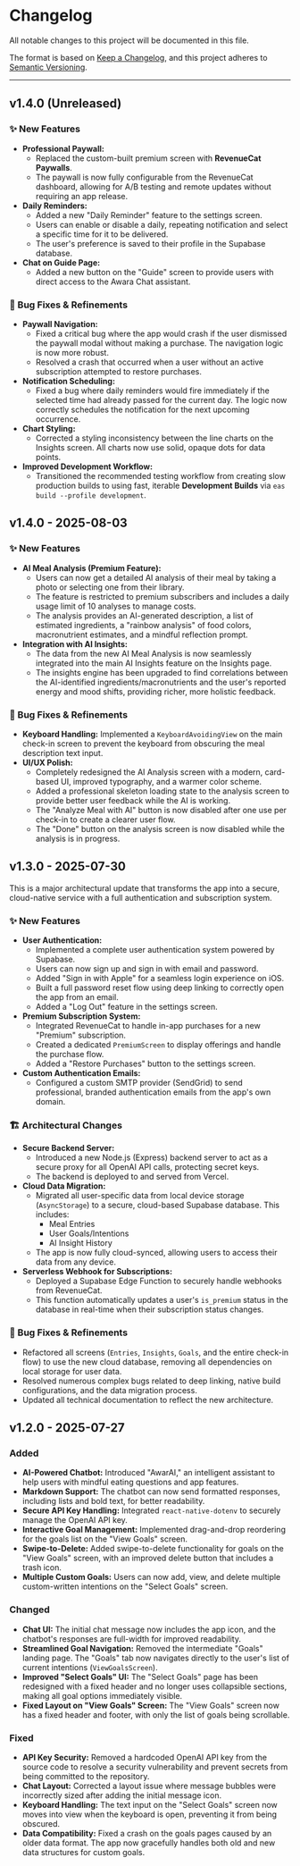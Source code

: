 # Changelog

All notable changes to this project will be documented in this file.

The format is based on [Keep a Changelog](https://keepachangelog.com/en/1.0.0/),
and this project adheres to [Semantic Versioning](https://semver.org/spec/v2.0.0.html).

---

## v1.4.0 (Unreleased)

### ✨ New Features

-   **Professional Paywall:**
    -   Replaced the custom-built premium screen with **RevenueCat Paywalls**.
    -   The paywall is now fully configurable from the RevenueCat dashboard, allowing for A/B testing and remote updates without requiring an app release.
-   **Daily Reminders:**
    -   Added a new "Daily Reminder" feature to the settings screen.
    -   Users can enable or disable a daily, repeating notification and select a specific time for it to be delivered.
    -   The user's preference is saved to their profile in the Supabase database.
-   **Chat on Guide Page:**
    -   Added a new button on the "Guide" screen to provide users with direct access to the Awara Chat assistant.

### 🐛 Bug Fixes & Refinements

-   **Paywall Navigation:**
    -   Fixed a critical bug where the app would crash if the user dismissed the paywall modal without making a purchase. The navigation logic is now more robust.
    -   Resolved a crash that occurred when a user without an active subscription attempted to restore purchases.
-   **Notification Scheduling:**
    -   Fixed a bug where daily reminders would fire immediately if the selected time had already passed for the current day. The logic now correctly schedules the notification for the next upcoming occurrence.
-   **Chart Styling:**
    -   Corrected a styling inconsistency between the line charts on the Insights screen. All charts now use solid, opaque dots for data points.
-   **Improved Development Workflow:**
    -   Transitioned the recommended testing workflow from creating slow production builds to using fast, iterable **Development Builds** via `eas build --profile development`.

## v1.4.0 - 2025-08-03

### ✨ New Features

-   **AI Meal Analysis (Premium Feature):**
    -   Users can now get a detailed AI analysis of their meal by taking a photo or selecting one from their library.
    -   The feature is restricted to premium subscribers and includes a daily usage limit of 10 analyses to manage costs.
    -   The analysis provides an AI-generated description, a list of estimated ingredients, a "rainbow analysis" of food colors, macronutrient estimates, and a mindful reflection prompt.
-   **Integration with AI Insights:**
    -   The data from the new AI Meal Analysis is now seamlessly integrated into the main AI Insights feature on the Insights page.
    -   The insights engine has been upgraded to find correlations between the AI-identified ingredients/macronutrients and the user's reported energy and mood shifts, providing richer, more holistic feedback.

### 🐛 Bug Fixes & Refinements

-   **Keyboard Handling:** Implemented a `KeyboardAvoidingView` on the main check-in screen to prevent the keyboard from obscuring the meal description text input.
-   **UI/UX Polish:**
    -   Completely redesigned the AI Analysis screen with a modern, card-based UI, improved typography, and a warmer color scheme.
    -   Added a professional skeleton loading state to the analysis screen to provide better user feedback while the AI is working.
    -   The "Analyze Meal with AI" button is now disabled after one use per check-in to create a clearer user flow.
    -   The "Done" button on the analysis screen is now disabled while the analysis is in progress.

## v1.3.0 - 2025-07-30

This is a major architectural update that transforms the app into a secure, cloud-native service with a full authentication and subscription system.

### ✨ New Features

-   **User Authentication:**
    -   Implemented a complete user authentication system powered by Supabase.
    -   Users can now sign up and sign in with email and password.
    -   Added "Sign in with Apple" for a seamless login experience on iOS.
    -   Built a full password reset flow using deep linking to correctly open the app from an email.
    -   Added a "Log Out" feature in the settings screen.
-   **Premium Subscription System:**
    -   Integrated RevenueCat to handle in-app purchases for a new "Premium" subscription.
    -   Created a dedicated `PremiumScreen` to display offerings and handle the purchase flow.
    -   Added a "Restore Purchases" button to the settings screen.
-   **Custom Authentication Emails:**
    -   Configured a custom SMTP provider (SendGrid) to send professional, branded authentication emails from the app's own domain.

### 🏗️ Architectural Changes

-   **Secure Backend Server:**
    -   Introduced a new Node.js (Express) backend server to act as a secure proxy for all OpenAI API calls, protecting secret keys.
    -   The backend is deployed to and served from Vercel.
-   **Cloud Data Migration:**
    -   Migrated all user-specific data from local device storage (`AsyncStorage`) to a secure, cloud-based Supabase database. This includes:
        -   Meal Entries
        -   User Goals/Intentions
        -   AI Insight History
    -   The app is now fully cloud-synced, allowing users to access their data from any device.
-   **Serverless Webhook for Subscriptions:**
    -   Deployed a Supabase Edge Function to securely handle webhooks from RevenueCat.
    -   This function automatically updates a user's `is_premium` status in the database in real-time when their subscription status changes.

### 🐛 Bug Fixes & Refinements

-   Refactored all screens (`Entries`, `Insights`, `Goals`, and the entire check-in flow) to use the new cloud database, removing all dependencies on local storage for user data.
-   Resolved numerous complex bugs related to deep linking, native build configurations, and the data migration process.
-   Updated all technical documentation to reflect the new architecture.

## v1.2.0 - 2025-07-27

### Added
- **AI-Powered Chatbot:** Introduced "AwarAI," an intelligent assistant to help users with mindful eating questions and app features.
- **Markdown Support:** The chatbot can now send formatted responses, including lists and bold text, for better readability.
- **Secure API Key Handling:** Integrated `react-native-dotenv` to securely manage the OpenAI API key.
- **Interactive Goal Management:** Implemented drag-and-drop reordering for the goals list on the "View Goals" screen.
- **Swipe-to-Delete:** Added swipe-to-delete functionality for goals on the "View Goals" screen, with an improved delete button that includes a trash icon.
- **Multiple Custom Goals:** Users can now add, view, and delete multiple custom-written intentions on the "Select Goals" screen.

### Changed
- **Chat UI:** The initial chat message now includes the app icon, and the chatbot's responses are full-width for improved readability.
- **Streamlined Goal Navigation:** Removed the intermediate "Goals" landing page. The "Goals" tab now navigates directly to the user's list of current intentions (`ViewGoalsScreen`).
- **Improved "Select Goals" UI:** The "Select Goals" page has been redesigned with a fixed header and no longer uses collapsible sections, making all goal options immediately visible.
- **Fixed Layout on "View Goals" Screen:** The "View Goals" screen now has a fixed header and footer, with only the list of goals being scrollable.

### Fixed
- **API Key Security:** Removed a hardcoded OpenAI API key from the source code to resolve a security vulnerability and prevent secrets from being committed to the repository.
- **Chat Layout:** Corrected a layout issue where message bubbles were incorrectly sized after adding the initial message icon.
- **Keyboard Handling:** The text input on the "Select Goals" screen now moves into view when the keyboard is open, preventing it from being obscured.
- **Data Compatibility:** Fixed a crash on the goals pages caused by an older data format. The app now gracefully handles both old and new data structures for custom goals. 